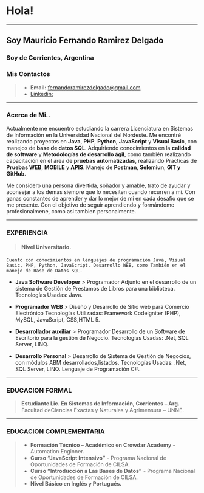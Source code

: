  # Hola!
____________________________________________________________________________________________

 ## Soy Mauricio Fernando Ramirez Delgado
 ### Soy de Corrientes, Argentina
 ### Mis Contactos
 > - **Email:** fernandoramirezdelgado@gmail.com
 > - [Linkedin:](https://www.linkedin.com/in/mauricio-fernando-ramirez-delgado-326752189)

 ____________________________________________________________________________________________

 ### Acerca de Mi..
 Actualmente me encuentro estudiando la carrera Licenciatura en Sistemas de Información en la Universidad Nacional del Nordeste. Me encontré realizando proyectos en **Java**, **PHP**, **Python**, **JavaScript** y **Visual Basic**, con manejos de **base de datos SQL**. Adquiriendo conocimientos en la **calidad de software** y **Metodologías de desarrollo ágil**, como también realizando capacitación en el área de **pruebas automatizadas**, realizando Practicas de **Pruebas WEB**, **MOBILE** y **APIS**. Manejo de **Postman**, **Selemiun**, **GIT y GitHub**.
 
 Me considero una persona divertida, soñador y amable, trato de ayudar y aconsejar a los demas siempre que lo necesiten cuando recurren a mi. Con ganas constantes de aprender y dar lo mejor de mi en cada desafio que se me presente. Con el objetivo de seguir aprendiendo y formándome profesionalmene, como asi tambien personalmente.

____________________________________________________________________________________________

### EXPERIENCIA
> #### Nivel Universitario.
    Cuento con conocimientos en lenguajes de programación Java, Visual Basic, PHP, Python, JavaScript. Desarrollo WEB, como También en el manejo de Base de Datos SQL.

- **Java Software Developer**
        > Programador Adjunto en el desarrollo de un sistema de Gestión de Prestamos de Libros para una biblioteca. Tecnologías Usadas: Java.

- **Programador WEB**
        > Diseño y Desarrollo de Sitio web para Comercio Electrónico Tecnologías Utilizadas: Framework Codeigniter (PHP), MySQL, JavaScript, CSS,HTML 5.

- **Desarrollador auxiliar** 
        > Programador Desarrollo de un Software de Escritorio para la gestión de Negocio. Tecnologías Usadas: .Net, SQL Server, LINQ.

- **Desarrollo Personal**
        > Desarrollo de Sistema de Gestión de Negocios, con módulos ABM desarrollados,listados. Tecnologías Usadas: .Net, SQL Server, LINQ. Lenguaje de Programación C#.


____________________________________________________________________________________________
### EDUCACION FORMAL

> **Estudiante Lic. En Sistemas de Información, Corrientes – Arg.**
            Facultad deCiencias Exactas y Naturales y Agrimensura – UNNE.
____________________________________________________________________________________________
###  EDUCACION COMPLEMENTARIA

> - **Formación Técnico – Académico en Crowdar Academy** - Automation Enginner.
> - **Curso “JavaScript Intensivo”** - Programa Nacional de Oportunidades de Formación de CILSA.
> - **Curso “Introducción a Las Bases de Datos”** - Programa Nacional de Oportunidades de Formación de CILSA.
> - **Nivel Básico en Inglés y Portugués.**